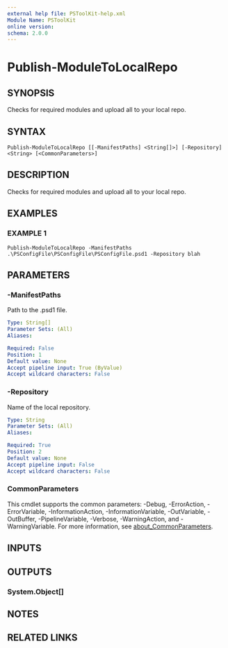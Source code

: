 ```yaml
---
external help file: PSToolKit-help.xml
Module Name: PSToolKit
online version:
schema: 2.0.0
---
```


# Publish-ModuleToLocalRepo

## SYNOPSIS
Checks for required modules and upload all to your local repo.

## SYNTAX

```
Publish-ModuleToLocalRepo [[-ManifestPaths] <String[]>] [-Repository] <String> [<CommonParameters>]
```

## DESCRIPTION
Checks for required modules and upload all to your local repo.

## EXAMPLES

### EXAMPLE 1
```
Publish-ModuleToLocalRepo -ManifestPaths .\PSConfigFile\PSConfigFile\PSConfigFile.psd1 -Repository blah
```

## PARAMETERS

### -ManifestPaths
Path to the .psd1 file.

```yaml
Type: String[]
Parameter Sets: (All)
Aliases:

Required: False
Position: 1
Default value: None
Accept pipeline input: True (ByValue)
Accept wildcard characters: False
```

### -Repository
Name of the local repository.

```yaml
Type: String
Parameter Sets: (All)
Aliases:

Required: True
Position: 2
Default value: None
Accept pipeline input: False
Accept wildcard characters: False
```

### CommonParameters
This cmdlet supports the common parameters: -Debug, -ErrorAction, -ErrorVariable, -InformationAction, -InformationVariable, -OutVariable, -OutBuffer, -PipelineVariable, -Verbose, -WarningAction, and -WarningVariable. For more information, see [about_CommonParameters](http://go.microsoft.com/fwlink/?LinkID=113216).

## INPUTS

## OUTPUTS

### System.Object[]
## NOTES

## RELATED LINKS
